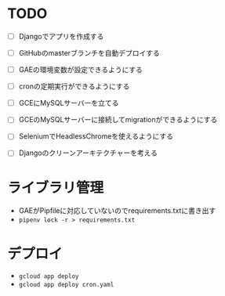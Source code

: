 # TODO
- [ ] Djangoでアプリを作成する
- [ ] GitHubのmasterブランチを自動デプロイする
- [ ] GAEの環境変数が設定できるようにする
- [ ] cronの定期実行ができるようにする
- [ ] GCEにMySQLサーバーを立てる
- [ ] GCEのMySQLサーバーに接続してmigrationができるようにする
- [ ] SeleniumでHeadlessChromeを使えるようにする
- [ ] Djangoのクリーンアーキテクチャーを考える


# ライブラリ管理
- GAEがPipfileに対応していないのでrequirements.txtに書き出す
- `pipenv lock -r > requirements.txt`

# デプロイ
- `gcloud app deploy`
- `gcloud app deploy cron.yaml`
